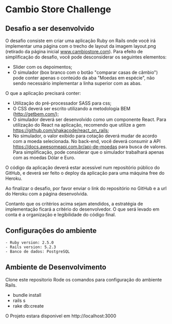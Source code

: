 # Cambio Store Challenge

## Desafio a ser desenvolvido
O desafio consiste em criar uma aplicação Ruby on Rails onde você irá implementar uma página com o trecho de layout da imagem layout.png (retirado da página inicial www.cambiostore.com). Para efeito de simplificação do desafio, você pode desconsiderar os seguintes elementos:

- Slider com os depoimentos;
- O simulador (box branco com o botão "comparar casas de câmbio") pode conter apenas o conteúdo da aba "Moedas em espécie", não sendo necessário implementar a linha superior com as abas.

O que a aplicação precisará conter:

- Utilização do pré-processador SASS para css;
- O CSS deverá ser escrito utilizando a metodologia BEM (http://getbem.com/);
- O simulador deverá ser desenvolvido como um componente React. Para utilização do React na aplicação, recomendo que utilize a gem https://github.com/shakacode/react_on_rails;
- No simulador, o valor exibido para cotação deverá mudar de acordo com a moeda selecionada. No back-end, você deverá consumir a API https://docs.awesomeapi.com.br/api-de-moedas para busca de valores. Para simplificação, pode considerar que o simulador trabalhará apenas com as moedas Dólar e Euro.

O código da aplicação deverá estar acessível num repositório público do GitHub, e deverá ser feito o deploy da aplicação para uma máquina free do Heroku.

Ao finalizar o desafio, por favor enviar o link do repositório no GitHub e a url do Heroku com a página desenvolvida.

Contanto que os critérios acima sejam atendidos, a estratégia de implementação ficará a critério do desenvolvedor. O que será levado em conta é a organização e legibilidade do código final.

## Configurações do ambiente
    - Ruby version: 2.5.0
    - Rails version: 5.2.3
    - Banco de dados: PostgreSQL

## Ambiente de Desenvolvimento

Clone este repositorio
Rode os comandos para configuração do ambiente Rails.
 - bundle install
 - rails s
 - rake db:create

O Projeto estara disponivel em http://localhost:3000
